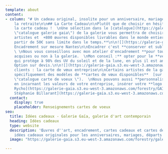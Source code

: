```yaml
---
template: about
content:
- column: "# Un cadeau original, insolite pour un anniversaire, mariage, départ à
    la retraite\n\n## La Carte Cadeau\n\nPlutôt que de choisir en hésitant offrez
    la carte cadeau !  \nUne sélection dans le [catalogue](https://galeriegaia.fr/catalogue/
    \"catalogue galerie gaia\") de la galerie vous permettra de choisir  \nparmi **+70
    artistes et  +800 œuvres disponibles livrables dans le monde entier.**  \n**A
    partir de 50€ sans limite dans le temps.**\n\n![](https://galerie-gaia.s3.eu-west-3.amazonaws.com/forestry/galerie-gaia-nantes-carte-cadeau-recto2.jpg)\n\n##
    Encadrement sur mesure Nantes\n\nEncadrer c'est **conserver et sublimer une œuvre**.
    \ \nNous vous conseillons avec mon atelier d'encadrement **pour toutes œuvres
    acquises ou non à la galerie.  \nMon conseil :** opter pour le **verre musée**
    qui protège à 98% des UV du soleil et de la lune, en plus il est anti-reflet.
    Option sur devis.\n\n![](https://galerie-gaia.s3.eu-west-3.amazonaws.com/forestry/galeriegaia-encadrement.jpg)\n\n## Cadeaux
    clients : la carte de vœux entreprise\n\nCertains artistes de la galerie créent
    spécifiquement des modèles de **cartes de vœux disponibles**  [sur demande](mailto:galeriegaia@orange.fr
    \"catalogue carte de voeux \").  \nNous pouvons aussi **personnaliser votre carte**
    en incarnant les valeurs de votre entreprise, insérer votre **logo et un texte**.\n\n![artiste
    Rycho](https://galerie-gaia.s3.eu-west-3.amazonaws.com/forestry/GAIACARTE03.jpg \"carte de voeux signées numérotées\")\n\n![Artiste
    Stéphanie Billarant](https://galerie-gaia.s3.eu-west-3.amazonaws.com/forestry/ville-revee.jpg \"carte de voeux \")"
  contact:
    display: true
    placeholder: Renseignements cartes de voeux
seo:
  title: Idées cadeaux - Galerie Gaïa, galerie d'art contemporain
  heading: Idées cadeaux
  type: website
  description: 'Œuvres d''art, encadrement, cartes cadeaux et cartes de voeux : des
    idées cadeaux originales pour les anniversaires, mariages, départs à la retraite…'
  image: "https://galerie-gaia.s3.eu-west-3.amazonaws.com/forestry/galeriegaia-stpehanie billarant-Ville rêvée nantes1bd.jpg"

---
```

